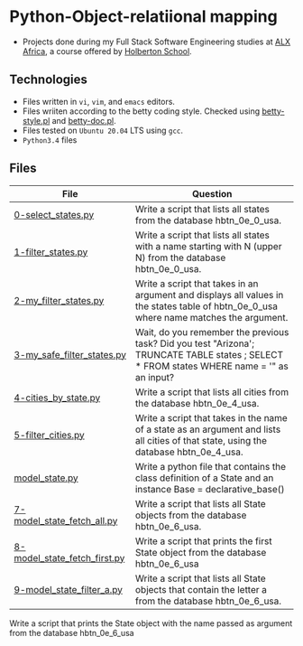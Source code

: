# Python-Object-relatiional mapping

- Projects done during my Full Stack Software Engineering studies at [ALX Africa](https://www.alxafrica.com/software-engineering-2022/), a course offered by [Holberton School](https://www.holbertonschool.com/).

## Technologies

- Files written in ```vi```, ```vim```, and ```emacs``` editors. 
- Files wriiten according to the betty coding style. Checked using [betty-style.pl](https://github.com/holbertonschool/Betty/blob/master/betty-style.pl) and [betty-doc.pl](https://github.com/holbertonschool/Betty/blob/master/betty-doc.pl).
- Files tested on ```Ubuntu 20.04``` LTS using ```gcc```.
- ```Python3.4``` files 

## Files

| File   | Question |
|--------|------------|
|[0-select_states.py](0-select_states.py)|Write a script that lists all states from the database hbtn_0e_0_usa.|
|[1-filter_states.py](1-filter_states.py)|Write a script that lists all states with a name starting with N (upper N) from the database hbtn_0e_0_usa.|
|[2-my_filter_states.py](2-my_filter_states.py)|Write a script that takes in an argument and displays all values in the states table of hbtn_0e_0_usa where name matches the argument.|
|[3-my_safe_filter_states.py](3-my_safe_filter_states.py)|Wait, do you remember the previous task? Did you test "Arizona'; TRUNCATE TABLE states ; SELECT * FROM states WHERE name = '" as an input?|
|[4-cities_by_state.py](4-cities_by_state.py)|Write a script that lists all cities from the database hbtn_0e_4_usa.|
|[5-filter_cities.py](5-filter_cities.py)|Write a script that takes in the name of a state as an argument and lists all cities of that state, using the database hbtn_0e_4_usa.|
|[model_state.py](model_state.py)|Write a python file that contains the class definition of a State and an instance Base = declarative_base()|
|[7-model_state_fetch_all.py](7-model_state_fetch_all.py)|Write a script that lists all State objects from the database hbtn_0e_6_usa.|
|[8-model_state_fetch_first.py](8-model_state_fetch_first.py)|Write a script that prints the first State object from the database hbtn_0e_6_usa|
|[9-model_state_filter_a.py](9-model_state_filter_a.py)|Write a script that lists all State objects that contain the letter a from the database hbtn_0e_6_usa.|
Write a script that prints the State object with the name passed as argument from the database hbtn_0e_6_usa
